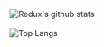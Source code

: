 ![Redux's github stats](https://github-readme-stats.vercel.app/api?username=ReduxGB&show_icons=true&include_all_commits=true&count_private=true&theme=github_dark)
<br><br>
![Top Langs](https://github-readme-stats.vercel.app/api/top-langs/?username=ReduxGB&theme=github_dark)
